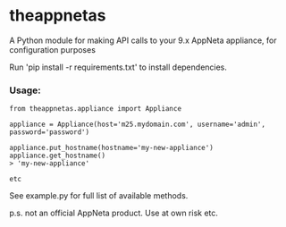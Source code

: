 # theappnetas

A Python module for making API calls to your 9.x AppNeta appliance, for configuration purposes

Run 'pip install -r requirements.txt' to install dependencies.

### Usage:

```
from theappnetas.appliance import Appliance

appliance = Appliance(host='m25.mydomain.com', username='admin', password='password')

appliance.put_hostname(hostname='my-new-appliance')
appliance.get_hostname()
> 'my-new-appliance'

etc
```

See example.py for full list of available methods.

p.s. not an official AppNeta product.  Use at own risk etc.
